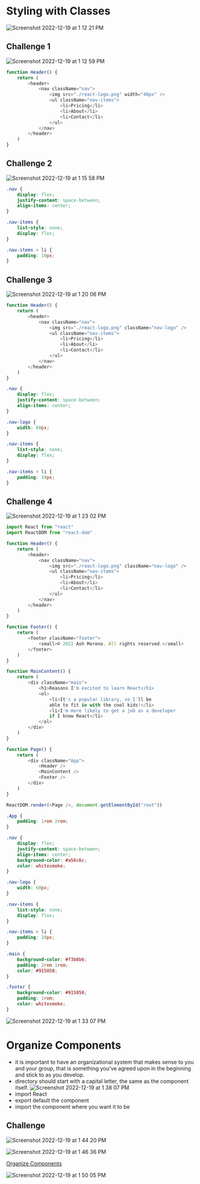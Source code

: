 # Styling with Classes

![Screenshot 2022-12-19 at 1 12 21 PM](https://user-images.githubusercontent.com/89284873/208501839-1dd03102-2180-4b08-adce-bd5ac9857646.png)

## Challenge 1

![Screenshot 2022-12-19 at 1 12 59 PM](https://user-images.githubusercontent.com/89284873/208501924-72b4abc3-597b-4908-a558-b52f3e338800.png)

```js
function Header() {
    return (
        <header>
            <nav className="nav">
                <img src="./react-logo.png" width="40px" />
                <ul className="nav-items">
                    <li>Pricing</li>
                    <li>About</li>
                    <li>Contact</li>
                </ul>
            </nav>
        </header>
    )
}
```

## Challenge 2

![Screenshot 2022-12-19 at 1 15 58 PM](https://user-images.githubusercontent.com/89284873/208502435-5fc45905-4699-4c89-af0f-553bd3dc3f62.png)


```css
.nav {
    display: flex;
    justify-content: space-between;
    align-items: center;
}

.nav-items {
    list-style: none;
    display: flex;
}

.nav-items > li {
    padding: 10px;
}
```

## Challenge 3

![Screenshot 2022-12-19 at 1 20 06 PM](https://user-images.githubusercontent.com/89284873/208503119-cb01d71a-9089-4d55-a32f-64167be38eaf.png)

```js
function Header() {
    return (
        <header>
            <nav className="nav">
                <img src="./react-logo.png" className="nav-logo" />
                <ul className="nav-items">
                    <li>Pricing</li>
                    <li>About</li>
                    <li>Contact</li>
                </ul>
            </nav>
        </header>
    )
}
```

```css
.nav {
    display: flex;
    justify-content: space-between;
    align-items: center;
}

.nav-logo {
    width: 60px;
}

.nav-items {
    list-style: none;
    display: flex;
}

.nav-items > li {
    padding: 10px;
}
```

## Challenge 4

![Screenshot 2022-12-19 at 1 23 02 PM](https://user-images.githubusercontent.com/89284873/208503610-529d066d-e6fa-499a-acd2-dde5574a3217.png)

```js
import React from "react"
import ReactDOM from "react-dom"

function Header() {
    return (
        <header>
            <nav className="nav">
                <img src="./react-logo.png" className="nav-logo" />
                <ul className="nav-items">
                    <li>Pricing</li>
                    <li>About</li>
                    <li>Contact</li>
                </ul>
            </nav>
        </header>
    )
}

function Footer() {
    return (
        <footer className="footer">
            <small>© 2022 Ash Moreno. All rights reserved.</small>
        </footer>
    )
}

function MainContent() {
    return (
        <div className="main">
            <h1>Reasons I'm excited to learn React</h1>
            <ol>
                <li>It's a popular library, so I'll be 
                able to fit in with the cool kids!</li>
                <li>I'm more likely to get a job as a developer
                if I know React</li>
            </ol>
        </div>
    )
}

function Page() {
    return (
        <div className="App">
            <Header />
            <MainContent />
            <Footer />
        </div>
    )
}

ReactDOM.render(<Page />, document.getElementById("root"))
```

```css
.App {
    padding: 1rem 2rem;
}

.nav {
    display: flex;
    justify-content: space-between;
    align-items: center;
    background-color: #a56c6c;
    color: whitesmoke;
}

.nav-logo {
    width: 60px;
}

.nav-items {
    list-style: none;
    display: flex;
}

.nav-items > li {
    padding: 10px;
}

.main {
    background-color: #f3b6b6;
    padding: 2rem 1rem;
    color: #915858;
}

.footer {
    background-color: #915858;
    padding: 1rem;
    color: whitesmoke;
}
```

![Screenshot 2022-12-19 at 1 33 07 PM](https://user-images.githubusercontent.com/89284873/208505373-fcba7e32-6e80-4a91-8660-49cee3b06552.png)

# Organize Components

- it is important to have an organizational system that makes sense to you and your group, that is something you've agreed upon in the beginning and stick to as you develop.
- directory should start with a capital letter, the same as the component itself.
![Screenshot 2022-12-19 at 1 38 07 PM](https://user-images.githubusercontent.com/89284873/208506279-2cb5cb91-dc1b-4d49-8fc5-d9209b5b94c9.png)
- import React
- export default the component
- import the component where you want it to be

## Challenge 

![Screenshot 2022-12-19 at 1 44 20 PM](https://user-images.githubusercontent.com/89284873/208507260-538c5415-7d60-45dc-afe3-905e70494a06.png)

![Screenshot 2022-12-19 at 1 46 36 PM](https://user-images.githubusercontent.com/89284873/208507600-666e5250-9cfb-459a-870b-9253dda9c0a1.png)

[Organize Components](https://scrimba.com/scrim/co87b41a4b9ca67e1d3bff420)

![Screenshot 2022-12-19 at 1 50 05 PM](https://user-images.githubusercontent.com/89284873/208508158-c7240091-87d2-48a1-8c4a-80aa5b0ce2a4.png)

